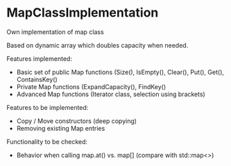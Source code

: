 # MapClassImplementation
Own implementation of map class

Based on dynamic array which doubles capacity when needed.</br>

Features implemented:
* Basic set of public Map functions (Size(), IsEmpty(), Clear(), Put(), Get(), ContainsKey()
* Private Map functions (ExpandCapacity(), FindKey()
* Advanced Map functions (Iterator class, selection using brackets)

Features to be implemented:
* Copy / Move constructors (deep copying)
* Removing existing Map entries

Functionality to be checked:
* Behavior when calling map.at() vs. map[] (compare with std::map<>)
